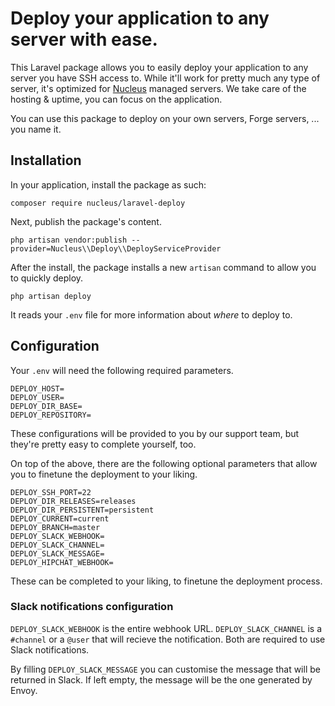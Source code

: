 # Deploy your application to any server with ease.

This Laravel package allows you to easily deploy your application to any server you have SSH access to. While it'll work for pretty much any type of server, it's optimized for [Nucleus](https://www.nucleus.be/en/) managed servers. We take care of the hosting & uptime, you can focus on the application.

You can use this package to deploy on your own servers, Forge servers, ... you name it.

## Installation

In your application, install the package as such:

```
composer require nucleus/laravel-deploy
```

Next, publish the package's content.

```
php artisan vendor:publish --provider=Nucleus\\Deploy\\DeployServiceProvider
```

After the install, the package installs a new `artisan` command to allow you to quickly deploy.

```
php artisan deploy
```

It reads your `.env` file for more information about _where_ to deploy to.

## Configuration

Your `.env` will need the following required parameters.

```
DEPLOY_HOST=
DEPLOY_USER=
DEPLOY_DIR_BASE=
DEPLOY_REPOSITORY=
```

These configurations will be provided to you by our support team, but they're pretty easy to complete yourself, too.

On top of the above, there are the following optional parameters that allow you to finetune the deployment to your liking.

```
DEPLOY_SSH_PORT=22
DEPLOY_DIR_RELEASES=releases
DEPLOY_DIR_PERSISTENT=persistent
DEPLOY_CURRENT=current
DEPLOY_BRANCH=master
DEPLOY_SLACK_WEBHOOK=
DEPLOY_SLACK_CHANNEL=
DEPLOY_SLACK_MESSAGE=
DEPLOY_HIPCHAT_WEBHOOK=
```

These can be completed to your liking, to finetune the deployment process.

### Slack notifications configuration

`DEPLOY_SLACK_WEBHOOK` is the entire webhook URL. `DEPLOY_SLACK_CHANNEL` is a `#channel` or a `@user` that will recieve the notification. Both are required to use Slack notifications.

By filling `DEPLOY_SLACK_MESSAGE` you can customise the message that will be returned in Slack. If left empty, the message will be the one generated by Envoy.
